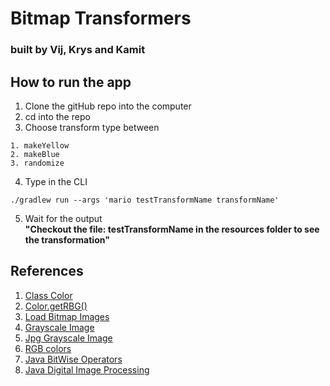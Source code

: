 # Bitmap Transformers

### built by Vij, Krys and Kamit  

## How to run the app
1. Clone the gitHub repo into the computer
2. cd into the repo
3. Choose transform type between
```
1. makeYellow
2. makeBlue
3. randomize
```
4. Type in the CLI 
```
./gradlew run --args 'mario testTransformName transformName'
```
5. Wait for the output  
__"Checkout the file: testTransformName in the resources folder to see the transformation"__  


## References  
1. [Class Color](https://docs.oracle.com/javase/7/docs/api/java/awt/Color.html)  
2. [Color.getRBG()](https://www.codota.com/code/query/java.awt@Color@getRGB+java.awt.image@BufferedImage@setRGB) 
3. [Load Bitmap Images](https://stackoverflow.com/questions/16475482/how-can-i-load-a-bitmap-image-and-manipulate-individual-pixels)  
4. [Grayscale Image](https://dyclassroom.com/image-processing-project/how-to-convert-a-color-image-into-grayscale-image-in-java)  
5. [Jpg Grayscale Image](https://medium.com/@himnickson/converting-rgb-image-to-the-grayscale-image-in-java-9e1edc5bd6e7)  
6. [RGB colors](https://4d.developpez.com/documentation/4DDoc2004/CMU/CMU00628.HTM)  
7. [Java BitWise Operators](https://www.tutorialspoint.com/Java-Bitwise-Operators)  
8. [Java Digital Image Processing](https://www.tutorialspoint.com/java_dip/java_buffered_image.htm)  
